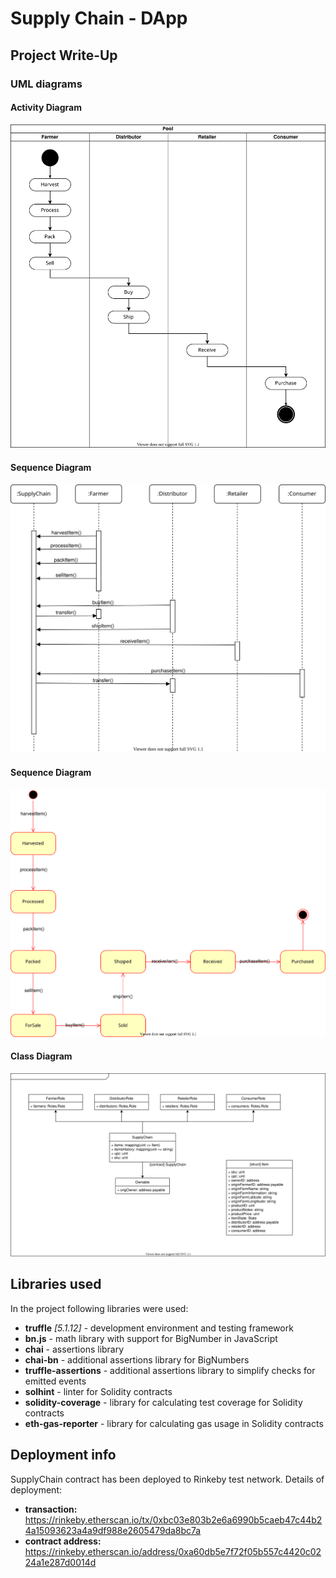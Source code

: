 # Supply Chain - DApp

## Project Write-Up

### UML diagrams

#### Activity Diagram
![Activity Diagram](docs/activity-diagram.svg)

#### Sequence Diagram
![Activity Diagram](docs/sequence-diagram.svg)

#### Sequence Diagram
![Activity Diagram](docs/state-diagram.svg)

#### Class Diagram
![Activity Diagram](docs/class-diagram.svg)


## Libraries used
In the project following libraries were used:
* **truffle** _[5.1.12]_ - development environment and testing framework
* **bn.js** - math library with support for BigNumber in JavaScript
* **chai** - assertions library
* **chai-bn** - additional assertions library for BigNumbers
* **truffle-assertions** - additional assertions library to simplify checks for emitted events
* **solhint** - linter for Solidity contracts
* **solidity-coverage** - library for calculating test coverage for Solidity contracts
* **eth-gas-reporter** - library for calculating gas usage in Solidity contracts

## Deployment info
SupplyChain contract has been deployed to Rinkeby test network. Details of deployment:
* **transaction:** https://rinkeby.etherscan.io/tx/0xbc03e803b2e6a6990b5caeb47c44b24a15093623a4a9df988e2605479da8bc7a
* **contract address:** https://rinkeby.etherscan.io/address/0xa60db5e7f72f05b557c4420c0224a1e287d0014d